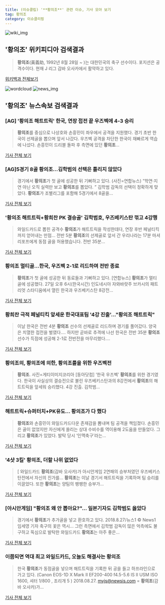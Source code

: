 ```yaml
---
title: (이슈클립) '**황의조**' 관련 이슈, 기사 모아 보기
tag: 황의조
category: 이슈클리핑
---
```

![wiki_img](https://user-images.githubusercontent.com/42597476/44503234-41136a80-a6d0-11e8-9071-6fc6418eafe4.png)
## **'**황의조**'** 위키피디아 검색결과
>**황의조**(黃義助, 1992년 8월 28일 ~ )는 대한민국의 축구 선수이다. 포지션은 공격수이다. 현재 J 리그 감바 오사카에서 활약하고 있다.

<a href="https://ko.wikipedia.org/wiki/황의조" target="_blank">위키백과 전체보기</a>

![wordcloud](https://s3.ap-northeast-2.amazonaws.com/lyrics101-wordcloud/2018-08-27-1535371125.png)
![news_img](https://user-images.githubusercontent.com/42597476/44507050-1206f400-a6e4-11e8-8d98-7ffbfebb353f.png)
## **'**황의조**'** 뉴스속보 검색결과
### [AG] '**황의조** 해트트릭' 한국, 연장 접전 끝 우즈벡에 4-3 승리

>**황의조**를 중심으로 나상호와 손흥민이 좌우에서 공격을 지원했다. 경기 초반 한국이 선제골을 뽑으며 앞서 나갔다. 우즈벡 공격을 차단한 한국이 재빠르게 역습에 나섰다. 손흥민이 드리블 돌파 후 측면에 있던 **황의조**...

<a href="http://www.xportsnews.com/?ac=article_view&entry_id=1012554" target="_blank">기사 전체 보기</a>

### [AG]5경기 8골 **황의조**…김학범의 선택은 틀리지 않았다

>경기에서 **황의조**가 첫 골에 성공한 뒤 기뻐하고 있다. (사진=연합뉴스) “학연·지연 아닌 오직 실력만 보고 **황의조**를 뽑았다. ” 김학범 감독의 선택이 정확하게 맞았다. **황의조**가 조별리그를 포함해 5경기에서 8골을...

<a href="http://starin.edaily.co.kr/news/newspath.asp?newsid=01538326619311584" target="_blank">기사 전체 보기</a>

### '**황의조** 해트트릭+황희찬 PK 결승골' 김학범호, 우즈베키스탄 꺾고 4강행

>와일드카드로 뽑힌 공격수 **황의조**가 해트트릭을 작성한데다, 연장 후반 페널티킥까지 얻어내는 만점... 전반 5분 **황의조**의 선제골로 앞서 간 우리나라는 17분 마셔리포프에게 동점 골을 허용했습니다. 전반 35분...

<a href="https://news.sbs.co.kr/news/endPage.do?news_id=N1004908530&plink=ORI&cooper=NAVER" target="_blank">기사 전체 보기</a>

### **황의조** 멀티골…한국, 우즈벡 2-1로 리드하며 전반 종료

>**황의조**가 첫 골에 성공한 뒤 동료들과 기뻐하고 있다. [연합뉴스] **황의조**가 멀티골에 성공했다. 27일 오후 6시(한국시간) 인도네시아 자와바랏주 브카시의 패트리엇 스타디움에서 열린 한국과 우즈베키스탄 8강전...

<a href="http://news.joins.com/article/olink/22510767" target="_blank">기사 전체 보기</a>

### 황희찬 극적 페널티킥 앞세운 한국대표팀 '4강 진출'..."**황의조** 해트트릭"

>이날 한국은 전반 4분 **황의조** 선수의 선제골로 리드하며 경기를 풀어갔다. 양국은 치열한 접전을 벌였다.... 하지만 곧바로 추격에 나선 한국은 전반 35분 **황의조** 선수가 득점에 성공해 2-1로 전반전을 마무리했다....

<a href="http://www.insight.co.kr/news/174950" target="_blank">기사 전체 보기</a>

### **황의조**의, **황의조**에 의한, **황의조**를을 위한 우즈벡전

>**황의조**. 사진=게티이미지코리아 [동아닷컴] ‘한국 우즈벡’ **황의조**를 위한 경기였다. 한국이 사실상의 결승전으로 불린 우즈베키스탄과의 8강전에서 **황의조**의 해트트릭을 앞세워 승리했다. 4강 진출. 김학범...

<a href="http://sports.donga.com/3/all/20180827/91703357/1" target="_blank">기사 전체 보기</a>

### 해트트릭+슈퍼터치+PK유도… **황의조**가 다 했다

>**황의조**와 손흥민이 와일드카드다운 존재감을 뽐내며 팀 공격을 책임졌다. 손흥민은 골이 없었지만 자신에게 쏠리는 상대 수비수를 역이용해 2도움을 만들었다. 그리고 **황의조**가 있었다. 발탁 당시 ‘인맥축구’라는...

<a href="https://search.naver.com/goal.com" target="_blank">기사 전체 보기</a>

### '4샷 3킬' **황의조**, 더할 나위 없었다

>[ 와일드카드 **황의조**(감바 오사카)가 아시안게임 2연패의 승부처였던 우즈베키스탄전에서 자신의 진가를... **황의조**는 이날 경기서 해트트릭을 기록하며 팀 승리를 이끌었다. 또한 **황의조**는 양팀의 팽팽한 승부가...

<a href="http://www.mydaily.co.kr/new_yk/html/read.php?newsid=201808272048978053&ext=na" target="_blank">기사 전체 보기</a>

### [아시안게임] "**황의조** 왜 안 뽑아요?"… 일본기자도 김학범도 옳았다

>경기에서 **황의조**가 추가골을 넣고 환호하고 있다. 2018.8.27/뉴스1 © News1 임세영 기자 축구의 꽃은 역시... 그런 측면에서 김학범 감독이 많은 억측에도 불구하고 뚝심으로 발탁한 와일드카드 **황의조**는 아주 좋은...

<a href="http://news1.kr/articles/?3409766" target="_blank">기사 전체 보기</a>

### 이쯤되면 역대 최고 와일드카드, 오늘도 해결사는 **황의조**

>한국 **황의조**가 동점골을 넣으며 해트트릭을 기록한 뒤 공을 들고 하프라인으로 가고 있다. (Canon EOS-1D X Mark Ⅱ EF200-400 f4.5-5.6 IS Ⅱ USM ISO 1600, 셔터 1/800 , 조리개 5 ) 2018.08.27. myjs@newsis.com = **황의조**(감바 오사카)가...

<a href="http://www.newsis.com/view/?id=NISX20180827_0000401712&cID=10503&pID=10500" target="_blank">기사 전체 보기</a>


